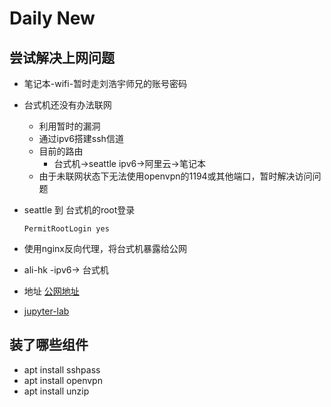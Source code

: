# Daily New

## 尝试解决上网问题

- 笔记本-wifi-暂时走刘浩宇师兄的账号密码
- 台式机还没有办法联网
  - 利用暂时的漏洞
  - 通过ipv6搭建ssh信道
  - 目前的路由
    - 台式机->seattle ipv6->阿里云->笔记本
  - 由于未联网状态下无法使用openvpn的1194或其他端口，暂时解决访问问题
- seattle 到 台式机的root登录

  ```vim
  PermitRootLogin yes
  ```

- 使用nginx反向代理，将台式机暴露给公网
- ali-hk -ipv6-> 台式机
- 地址 [公网地址](http://ucas.lifelab.space)
- [jupyter-lab](http://ucas.lifelab.space/jupyter)

## 装了哪些组件

- apt install sshpass
- apt install openvpn
- apt install unzip
